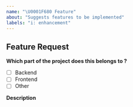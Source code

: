 ```yaml
---
name: "\U0001F680 Feature"
about: "Suggests features to be implemented"
labels: "i: enhancement"
---
```


## Feature Request

**Which part of the project does this belongs to ?**

- [ ] Backend
- [ ] Frontend
- [ ] Other

**Description**
